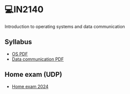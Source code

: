 # 💻IN2140
Introduction to operating systems and data communication

## Syllabus
- [OS PDF](https://github.com/lananht/IN2140/blob/main/Syllabus/os.pdf)
- [Data communication PDF](https://github.com/lananht/IN2140/blob/main/Syllabus/datacommunication.pdf)

## Home exam (UDP)
- [Home exam 2024](https://github.com/lananht/IN2140/tree/main/Exam/in2140-v24-he)


